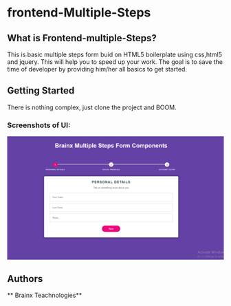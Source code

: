 # frontend-Multiple-Steps

## What is Frontend-multiple-Steps?

This is basic multiple steps form buid on HTML5 boilerplate using css,html5 and jquery. This will help you to speed up your work. 
The goal is to save the time of developer by providing him/her all basics to get started. 

## Getting Started

There is nothing complex, just clone the project and BOOM.


### Screenshots of UI:


![alt text](https://github.com/brainx-components/frontend-Multiple-Steps/blob/master/multiple-steps.PNG)




## Authors

 ** Brainx Teachnologies** 



